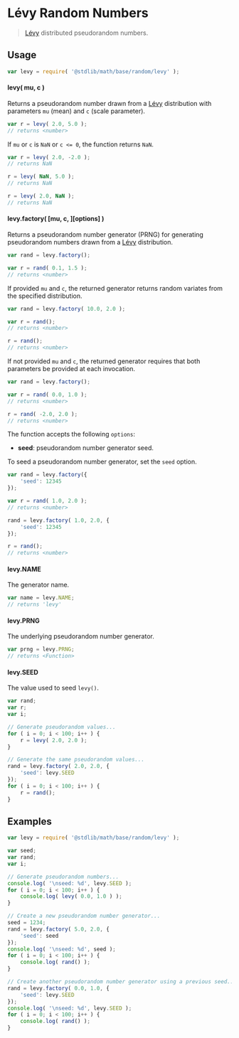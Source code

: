 # Lévy Random Numbers

> [Lévy][levy] distributed pseudorandom numbers.


<section class="usage">

## Usage

``` javascript
var levy = require( '@stdlib/math/base/random/levy' );
```

#### levy( mu, c )

Returns a pseudorandom number drawn from a [Lévy][levy] distribution with parameters `mu` (mean) and `c` (scale parameter).

``` javascript
var r = levy( 2.0, 5.0 );
// returns <number>
```

If `mu` or `c` is `NaN` or `c <= 0`, the function returns `NaN`.

``` javascript
var r = levy( 2.0, -2.0 );
// returns NaN

r = levy( NaN, 5.0 );
// returns NaN

r = levy( 2.0, NaN );
// returns NaN
```

#### levy.factory( \[mu, c, \]\[options\] )

Returns a pseudorandom number generator (PRNG) for generating pseudorandom numbers drawn from a [Lévy][levy] distribution.

``` javascript
var rand = levy.factory();

var r = rand( 0.1, 1.5 );
// returns <number>
```

If provided `mu` and `c`, the returned generator returns random variates from the specified distribution.

``` javascript
var rand = levy.factory( 10.0, 2.0 );

var r = rand();
// returns <number>

r = rand();
// returns <number>
```

If not provided `mu` and `c`, the returned generator requires that both parameters be provided at each invocation.

``` javascript
var rand = levy.factory();

var r = rand( 0.0, 1.0 );
// returns <number>

r = rand( -2.0, 2.0 );
// returns <number>
```

The function accepts the following `options`:

* __seed__: pseudorandom number generator seed.

To seed a pseudorandom number generator, set the `seed` option.

``` javascript
var rand = levy.factory({
    'seed': 12345
});

var r = rand( 1.0, 2.0 );
// returns <number>

rand = levy.factory( 1.0, 2.0, {
    'seed': 12345
});

r = rand();
// returns <number>
```

#### levy.NAME

The generator name.

``` javascript
var name = levy.NAME;
// returns 'levy'
```

#### levy.PRNG

The underlying pseudorandom number generator.

``` javascript
var prng = levy.PRNG;
// returns <Function>
```

#### levy.SEED

The value used to seed `levy()`.

``` javascript
var rand;
var r;
var i;

// Generate pseudorandom values...
for ( i = 0; i < 100; i++ ) {
    r = levy( 2.0, 2.0 );
}

// Generate the same pseudorandom values...
rand = levy.factory( 2.0, 2.0, {
    'seed': levy.SEED
});
for ( i = 0; i < 100; i++ ) {
    r = rand();
}
```

</section>

<!-- /.usage -->


<section class="examples">

## Examples

``` javascript
var levy = require( '@stdlib/math/base/random/levy' );

var seed;
var rand;
var i;

// Generate pseudorandom numbers...
console.log( '\nseed: %d', levy.SEED );
for ( i = 0; i < 100; i++ ) {
    console.log( levy( 0.0, 1.0 ) );
}

// Create a new pseudorandom number generator...
seed = 1234;
rand = levy.factory( 5.0, 2.0, {
    'seed': seed
});
console.log( '\nseed: %d', seed );
for ( i = 0; i < 100; i++ ) {
    console.log( rand() );
}

// Create another pseudorandom number generator using a previous seed...
rand = levy.factory( 0.0, 1.0, {
    'seed': levy.SEED
});
console.log( '\nseed: %d', levy.SEED );
for ( i = 0; i < 100; i++ ) {
    console.log( rand() );
}
```

</section>

<!-- /.examples -->


<section class="links">

[levy]: https://en.wikipedia.org/wiki/L%C3%A9vy_distribution

</section>

<!-- /.links -->
